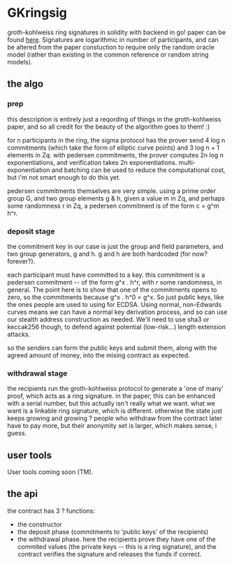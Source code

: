 # GKringsig

groth-kohlweiss ring signatures in solidity with backend in go!  paper can be
found [here](https://eprint.iacr.org/2014/764). Signatures are logarithmic in
number of participants, and can be altered from the paper constuction to
require only the random oracle model (rather than existing in the common
reference or random string models).

## the algo

### prep

this description is entirely just a reqording of things in the groth-kohlweiss
paper, and so all credit for the beauty of the algorithm goes to them! :)

for n participants in the ring, the sigma protocol has the prover send 4 log n
commitments (which take the form of elliptic curve points) and 3 log n + 1
elements in Zq.  with pedersen commitments, the prover computes 2n log n
exponentiations, and verification takes 2n exponentiations.
multi-exponentiation and batching can be used to reduce the computational
cost, but i'm not smart enough to do this yet.

pedersen commitments themselves are very simple. using a prime order group G,
and two group elements g & h, given a value m in Zq, and perhaps some
randomness r in Zq, a pedersen commitment is of the form c = g^m h^r.

### deposit stage

the commitment key in our case is just the group and field parameters, and two group
generators, g and h. g and h are both hardcoded (for now? forever?).

each participant must have committed to a key. this commitment is a pedersen commitment
-- of the form g^x . h^r, with r some randomness, in general. The point here is to show
that one of the commitments opens to zero, so the commitments because g^x . h^0 = g^x.
So just public keys, like the ones people are used to using for ECDSA. Using normal,
non-Edwards curves means we can have a normal key derivation process, and so can use our
stealth address construction as needed. We'll need to use sha3 or keccak256 though, to
defend against potential (low-risk...) length extension attacks.

so the senders can form the public keys and submit them, along with the agreed amount of
money, into the mixing contract as expected.

### withdrawal stage

the recipients run the groth-kohlweiss protocol to generate a 'one of many' proof, which
acts as a ring signature. in the paper, this can be enhanced with a serial number, but
this actually isn't really what we want. what we want is a linkable ring signature, which
is different. otherwise the state just keeps growing and growing ? people who withdraw
from the contract later have to pay more, but their anonymity set is larger, which makes
sense, i guess.



## user tools

User tools coming soon (TM).

## the api

the contract has 3 ? functions:
- the constructor
- the deposit phase (commitments to 'public keys' of the recipients)
- the withdrawal phase. here the recipients prove they have one of the commited
  values (the private keys -- this is a ring signature), and the contract
  verifies the signature and releases the funds if correct.
